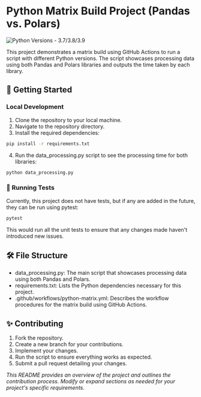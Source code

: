 # Python Matrix Build Project (Pandas vs. Polars)

![Python Versions - 3.7/3.8/3.9](https://github.com/aghakishiyeva/ids706-mini-project-4/actions/workflows/python-matrix.yml/badge.svg)

This project demonstrates a matrix build using GitHub Actions to run a script with different Python versions. The script showcases processing data using both Pandas and Polars libraries and outputs the time taken by each library.

## 🚀 Getting Started

### Local Development 

1. Clone the repository to your local machine.
2. Navigate to the repository directory.
3. Install the required dependencies:

```bash
pip install -r requirements.txt
```

4. Run the data_processing.py script to see the processing time for both libraries:

```bash
python data_processing.py
```

### 🧪 Running Tests

Currently, this project does not have tests, but if any are added in the future, they can be run using pytest:

```bash
pytest
```

This would run all the unit tests to ensure that any changes made haven't introduced new issues.

## 🛠️ File Structure

* data_processing.py: The main script that showcases processing data using both Pandas and Polars.
* requirements.txt: Lists the Python dependencies necessary for this project.
* .github/workflows/python-matrix.yml: Describes the workflow procedures for the matrix build using GitHub Actions.

## ✨ Contributing

1. Fork the repository.<br>
2. Create a new branch for your contributions.<br>
3. Implement your changes.<br>
4. Run the script to ensure everything works as expected.<br>
5. Submit a pull request detailing your changes.

*_This README provides an overview of the project and outlines the contribution process. Modify or expand sections as needed for your project's specific requirements._*
